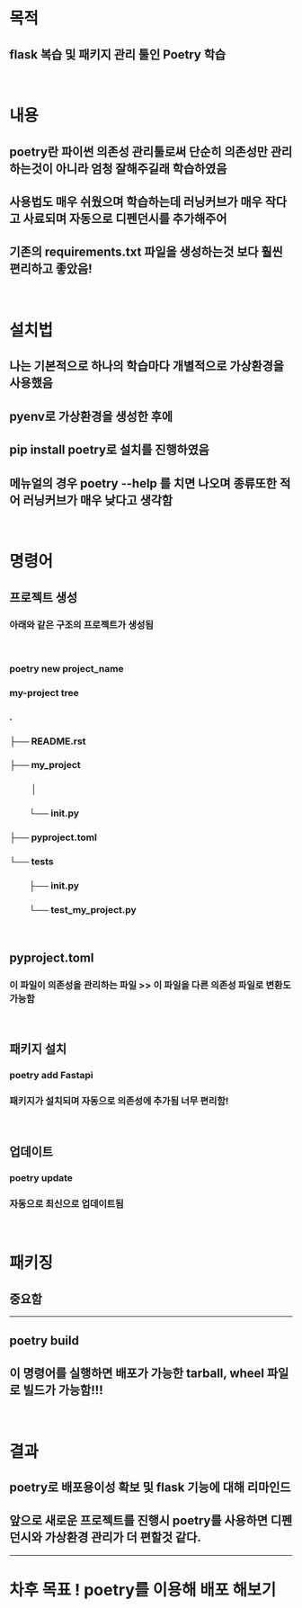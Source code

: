 # 목적 
## flask 복습 및 패키지 관리 툴인 Poetry 학습 

<br>

# 내용 
## poetry란 파이썬 의존성 관리툴로써 단순히 의존성만 관리하는것이 아니라 엄청 잘해주길래 학습하였음 
## 사용법도 매우 쉬웠으며 학습하는데 러닝커브가 매우 작다고 사료되며 자동으로 디펜던시를 추가해주어 
## 기존의 requirements.txt 파일을 생성하는것 보다 훨씬 편리하고 좋았음!

<br>

# 설치법 
## 나는 기본적으로 하나의 학습마다 개별적으로 가상환경을 사용했음 
## pyenv로 가상환경을 생성한 후에 
## pip install poetry로 설치를 진행하였음 
## 메뉴얼의 경우 poetry --help 를 치면 나오며 종류또한 적어 러닝커브가 매우 낮다고 생각함

<br>

# 명령어 
## 프로젝트 생성 
### 아래와 같은 구조의 프로젝트가 생성됨 
<br>

### poetry new project_name 
### my-project tree
### .
### ├── README.rst
### ├── my_project
### &nbsp;&nbsp;&nbsp;&nbsp;&nbsp;&nbsp;&nbsp;&nbsp;&nbsp;&nbsp;│   
### &nbsp;&nbsp;&nbsp;&nbsp;&nbsp;&nbsp;&nbsp;&nbsp;&nbsp;└── __init__.py
### ├── pyproject.toml
### └── tests
### &nbsp;&nbsp;&nbsp;&nbsp;&nbsp;&nbsp;&nbsp;&nbsp;&nbsp;├── __init__.py
### &nbsp;&nbsp;&nbsp;&nbsp;&nbsp;&nbsp;&nbsp;&nbsp;   └── test_my_project.py

<br>

## pyproject.toml
### 이 파일이 의존성을 관리하는 파일 >> 이 파일을 다른 의존성 파일로 변환도 가능함 
<br>

## 패키지 설치  
### poetry add Fastapi 
### 패키지가 설치되며 자동으로 의존성에 추가됨 너무 편리함!

<br>

## 업데이트 
### poetry update
### 자동으로 최신으로 업데이트됨

<br>

# 패키징 
## 중요함
<hr> 

## poetry build 
## 이 명령어를 실행하면 배포가 가능한 tarball, wheel 파일로 빌드가 가능함!!!

</hr>
<br>

# 결과
## poetry로 배포용이성 확보 및 flask 기능에 대해 리마인드 
## 앞으로 새로운 프로젝트를 진행시 poetry를 사용하면 디펜던시와 가상환경 관리가 더 편할것 같다.

<hr>

# 차후 목표 ! poetry를 이용해 배포 해보기

</hr>